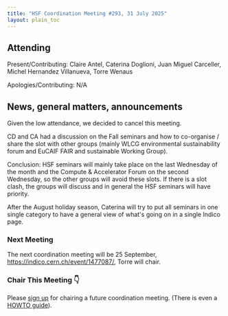 ```yaml
---
title: "HSF Coordination Meeting #293, 31 July 2025"
layout: plain_toc
---
```


## Attending

Present/Contributing: Claire Antel, Caterina Doglioni, Juan Miguel Carceller, Michel Hernandez Villanueva, Torre Wenaus

Apologies/Contributing: N/A

## News, general matters, announcements

Given the low attendance, we decided to cancel this meeting.

CD and CA had a discussion on the Fall seminars and how to co-organise / share the slot with other groups (mainly WLCG environmental sustainability forum and EuCAIF FAIR and sustainable Working Group). 

Conclusion: HSF seminars will mainly take place on the last Wednesday of the month and the Compute & Accelerator Forum on the second Wednesday, so the other groups will avoid these slots. If there is a slot clash, the groups will discuss and in general the HSF seminars will have priority. 

After the August holiday season, Caterina will try to put all seminars in one single category to have a general view of what's going on in a single Indico page. 

### Next Meeting

The next coordination meeting will be 25 September, <https://indico.cern.ch/event/1477087/>, Torre will chair. 

### Chair This Meeting 👇

Please [sign up](https://docs.google.com/spreadsheets/d/1Z1Z4payCpieOLiVFcC6y9j-KCj71u6xX232LHUgIHfI/edit) for chairing a future coordination meeting. (There is even a [HOWTO guide](s://hepsoftwarefoundation.org/organization/running-meetings.html)).
